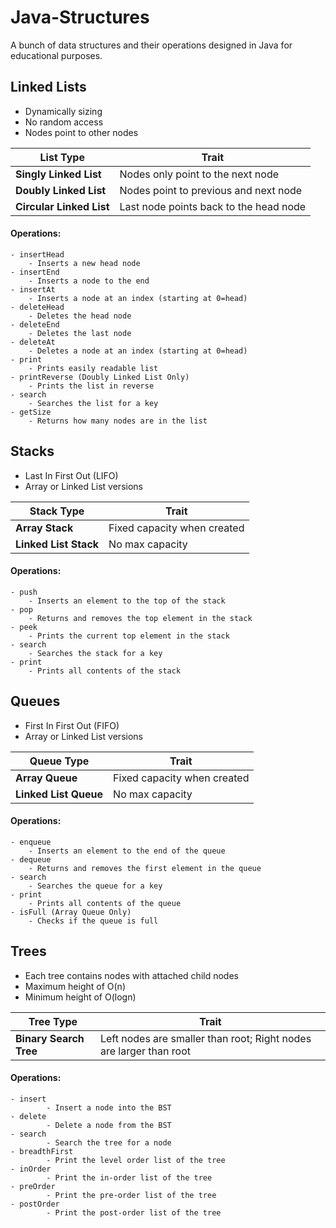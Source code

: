 # Java-Structures
A bunch of data structures and their operations designed in Java for educational purposes.

## Linked Lists
- Dynamically sizing
- No random access
- Nodes point to other nodes

| List Type  | Trait |
| ------------- | ------------- |
| **Singly Linked List**  | Nodes only point to the next node  |
| **Doubly Linked List**  | Nodes point to previous and next node  |
| **Circular Linked List**  | Last node points back to the head node  |

#### Operations:
	- insertHead
		- Inserts a new head node
	- insertEnd
		- Inserts a node to the end
	- insertAt
		- Inserts a node at an index (starting at 0=head)
	- deleteHead
		- Deletes the head node
	- deleteEnd
		- Deletes the last node
	- deleteAt
		- Deletes a node at an index (starting at 0=head)
	- print
		- Prints easily readable list
	- printReverse (Doubly Linked List Only)
		- Prints the list in reverse
	- search
		- Searches the list for a key
	- getSize
		- Returns how many nodes are in the list

## Stacks
-  Last In First Out (LIFO)
-  Array or Linked List versions

| Stack Type  | Trait |
| ------------- | ------------- |
| **Array Stack**  | Fixed capacity when created  |
| **Linked List Stack**  | No max capacity  |

#### Operations:
    - push
        - Inserts an element to the top of the stack
    - pop
        - Returns and removes the top element in the stack
    - peek
        - Prints the current top element in the stack
    - search
        - Searches the stack for a key
    - print
        - Prints all contents of the stack

## Queues
- First In First Out (FIFO)
- Array or Linked List versions

| Queue Type  | Trait |
| ------------- | ------------- |
| **Array Queue**  | Fixed capacity when created  |
| **Linked List Queue**  | No max capacity  |

#### Operations:
    - enqueue
        - Inserts an element to the end of the queue
    - dequeue
        - Returns and removes the first element in the queue
    - search
        - Searches the queue for a key
    - print
        - Prints all contents of the queue
    - isFull (Array Queue Only)
        - Checks if the queue is full
        
## Trees
- Each tree contains nodes with attached child nodes
- Maximum height of O(n)
- Minimum height of O(logn)

| Tree Type  | Trait |
| ------------- | ------------- |
| **Binary Search Tree**  | Left nodes are smaller than root; Right nodes are larger than root  |

#### Operations:
    - insert
    		- Insert a node into the BST
    - delete
    		- Delete a node from the BST
    - search
    		- Search the tree for a node
    - breadthFirst
    		- Print the level order list of the tree
    - inOrder
    		- Print the in-order list of the tree
    - preOrder
    		- Print the pre-order list of the tree
    - postOrder
    		- Print the post-order list of the tree
    	

